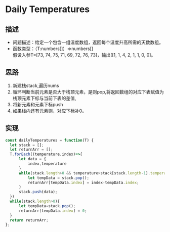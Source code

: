 # Daily Temperatures
## 描述
- 问题描述：给定一个包含一组温度数组，返回每个温度升高所需的天数数组。
- 函数类型：（T:numbers[]）=>numbers[]<br>
假设入参T=[73, 74, 75, 71, 69, 72, 76, 73]，输出[[1, 1, 4, 2, 1, 1, 0, 0]。
## 思路
1. 新建栈stack,遍历nums
2. 循环判断当前元素是否大于栈顶元素，是则pop,将返回数组的对应下表赋值为栈顶元素下标与当前下表的差值,
3. 将新元素和元素下标push
4. 如果栈内还有元素则，对应下标补0。
  ## 实现
  ```javascript
const dailyTemperatures = function(T) {
    let stack = [];
    let returnArr = [];
    T.forEach((temperature,index)=>{
        let data = {
            index,temperature
        }
        while(stack.length>0 && temperature>stack[stack.length-1].temperature){            
            let tempData = stack.pop();       
            returnArr[tempData.index] = index-tempData.index;
        }        
        stack.push(data);  
    })
    while(stack.length>0){
        let tempData=stack.pop();        
        returnArr[tempData.index] = 0;
    }
    return returnArr;
};
  ```

